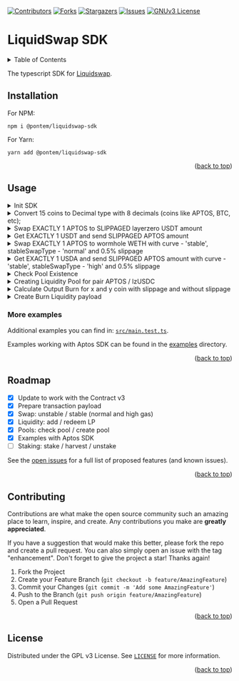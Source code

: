 <a name="readme-top"></a>

<!-- PROJECT SHIELDS -->
[![Contributors][contributors-shield]][contributors-url]
[![Forks][forks-shield]][forks-url]
[![Stargazers][stars-shield]][stars-url]
[![Issues][issues-shield]][issues-url]
[![GNUv3 License][license-shield]][license-url]

# LiquidSwap SDK

<!-- TABLE OF CONTENTS -->
<details>
  <summary>Table of Contents</summary>
  <ol>
    <li><a href="#installation">Installation</a></li>
    <li><a href="#usage">Usage</a></li>
    <li><a href="#roadmap">Roadmap</a></li>
    <li><a href="#contributing">Contributing</a></li>
    <li><a href="#license">License</a></li>
  </ol>
</details>

The typescript SDK for [Liquidswap](https://liquidswap.com).

## Installation

For NPM:

    npm i @pontem/liquidswap-sdk

For Yarn:

    yarn add @pontem/liquidswap-sdk

<p align="right">(<a href="#readme-top">back to top</a>)</p>

<!-- GETTING STARTED -->
## Usage

<details>
  <summary>Init SDK</summary>

  ```typescript
  import { SDK, convertValueToDecimal } from '@pontem/liquidswap-sdk';

  const sdk = new SDK({
    nodeUrl: 'https://fullnode.mainnet.aptoslabs.com/v1', // Node URL, required
    /**
      networkOptions is optional

      networkOptions: {
        nativeToken: '0x1::aptos_coin::AptosCoin', - Type of Native network token
        modules: {
          Scripts:
            '0x190d44266241744264b964a37b8f09863167a12d3e70cda39376cfb4e3561e12::scripts_v2',  - This module is used for Swap
          CoinInfo: '0x1::coin::CoinInfo', - Type of base CoinInfo module
          CoinStore: '0x1::coin::CoinStore', - Type of base CoinStore module
        },
      }
    */
  })
  ```
</details>

<details>
  <summary>Convert 15 coins to Decimal type with 8 decimals (coins like APTOS, BTC, etc);</summary>

  ```typescript
  // convertValueToDecimal return Decimal type;
  const decimalValue = convertValueToDecimal(15, 8); // 1500000000 (15 coin with 8 decimals)
  or
  const decimalValue2 = convertValueToDecimal('0.005', 8); // 500000 (0.005 coin with 8 decimals)
  ```
</details>

<details>
  <summary>Swap EXACTLY 1 APTOS to SLIPPAGED layerzero USDT amount</summary>

  ```typescript
  (async () => {
    // Get USDT amount
    try {
      const output = await sdk.Swap.calculateRates({
        fromToken: '0x1::aptos_coin::AptosCoin', // full 'from' token address
        toToken: '0xf22bede237a07e121b56d91a491eb7bcdfd1f5907926a9e58338f964a01b17fa::asset::USDT', // full 'to' token address layerzero USDT
        amount: 100000000, // 1 APTOS, or you can use convertValueToDecimal(1, 8)
        curveType: 'uncorrelated', // can be 'uncorrelated' or 'stable'
        interactiveToken: 'from', // which token is 'base' to calculate other token rate.
      })
      console.log(output) // '4304638' (4.304638 USDT)

      // Generate TX payload for swap 1 APTOS to maximum 4.304638 USDT
      // and minimum 4.283115 USDT (with slippage -0.5%)
      const txPayload = sdk.Swap.createSwapTransactionPayload({
        fromToken: '0x1::aptos_coin::AptosCoin',
        toToken: '0xf22bede237a07e121b56d91a491eb7bcdfd1f5907926a9e58338f964a01b17fa::asset::USDT', // layerzero USDT
        fromAmount: 100000000, // 1 APTOS, or you can use convertValueToDecimal(1, 8)
        toAmount: 4304638, // 4.304638 USDT, or you can use convertValueToDecimal(4.304638, 6)
        interactiveToken: 'from',
        slippage: 0.005, // 0.5% (1 - 100%, 0 - 0%)
        stableSwapType: 'high',
        curveType: 'uncorrelated',
      })
      console.log(txPayload);
    } catch(e) {
      console.log(e)
    }

    /**
     Output:
    {
        type: 'entry_function_payload',
        function: '0x190d44266241744264b964a37b8f09863167a12d3e70cda39376cfb4e3561e12::scripts_v2::swap',
        type_arguments: [
          '0x1::aptos_coin::AptosCoin',
          '0xae478ff7d83ed072dbc5e264250e67ef58f57c99d89b447efd8a0a2e8b2be76e::coin::T',
          '0x190d44266241744264b964a37b8f09863167a12d3e70cda39376cfb4e3561e12::curves::Uncorrelated'
        ],
        arguments: [ '100000000', '4283115' ]
      }

    */
  })()
  ```
</details>

<details>
  <summary>Get EXACTLY 1 USDT and send SLIPPAGED APTOS amount</summary>

  ```typescript
  (async () => {
    // Get APTOS amount
    try {
      const amount = await sdk.Swap.calculateRates({
        fromToken: '0x1::aptos_coin::AptosCoin',
        toToken: '0xf22bede237a07e121b56d91a491eb7bcdfd1f5907926a9e58338f964a01b17fa::asset::USDT',
        amount: 1000000, // 1 layerzero USDT
        interactiveToken: 'to',
        curveType: 'uncorrelated',
      })
      console.log(amount) // '23211815' ('0.23211815' APTOS)

      // Generate TX payload for get EXACTLY 1 USDT
      // and minimum send 0.23327874 (with slippage +0.5%)
      const txPayload = sdk.Swap.createSwapTransactionPayload({
        fromToken: '0x1::aptos_coin::AptosCoin',
        toToken: '0xf22bede237a07e121b56d91a491eb7bcdfd1f5907926a9e58338f964a01b17fa::asset::USDT',
        fromAmount: convertValueToDecimal(0.23211815, 8), // 0.23211815 APTOS,
        toAmount: convertValueToDecimal(1, 6), // 1 layerzero USDT,
        interactiveToken: 'to',
        slippage: 0.005, // 0.5% (1 - 100%, 0 - 0%)
        stableSwapType: 'hign',
        curveType: 'uncorrelated',
      })
      console.log(txPayload);
    } catch (e) {
      console.log(e);
    }

    /**
     Output:
    {
        type: 'entry_function_payload',
        function: '0x190d44266241744264b964a37b8f09863167a12d3e70cda39376cfb4e3561e12::scripts_v2::swap_into',
        type_arguments: [
          '0x1::aptos_coin::AptosCoin',
          '0xf22bede237a07e121b56d91a491eb7bcdfd1f5907926a9e58338f964a01b17fa::asset::USDT',
          '0x190d44266241744264b964a37b8f09863167a12d3e70cda39376cfb4e3561e12::curves::Uncorrelated'
        ],
        arguments: [ '23327874', '1000000' ]
      }
    */
  })()
  ```
</details>

<details>
  <summary>Swap EXACTLY 1 APTOS to wormhole WETH with curve - 'stable', stableSwapType - 'normal' and 0.5% slippage</summary>

  ```typescript
  (async () => {
    // Get WETH amount
    try {
      const amount = await sdk.Swap.calculateRates({
        fromToken: '0x1::aptos_coin::AptosCoin',
        toToken: '0xcc8a89c8dce9693d354449f1f73e60e14e347417854f029db5bc8e7454008abb::coin::T', // wormhole WETH (whWETH)
        amount: 100000000, // 1 APTOS
        interactiveToken: 'from',
        curveType: 'stable',
      })
      console.log(amount) // '175257' ('0.00175257' whWETH)

      // Generate TX payload to swap 1 APTOS to
      // and minimum send 0.00174381 (with slippage -0.5%)
      const txPayload = sdk.Swap.createSwapTransactionPayload({
        fromToken: '0x1::aptos_coin::AptosCoin',
        toToken: '0xf22bede237a07e121b56d91a491eb7bcdfd1f5907926a9e58338f964a01b17fa::asset::USDT',
        fromAmount: convertValueToDecimal(1, 8), // 1 Aptos
        toAmount: convertValueToDecimal(0.00175257, 8), // 0.00175257 whWETH,
        interactiveToken: 'from',
        slippage: 0.005, // 0.5% (1 - 100%, 0 - 0%)
        stableSwapType: 'normal',
        curveType: 'stable',
      })
      console.log(txPayload);
    } catch (e) {
      console.log(e);
    }

    /**
     Output:
    {
        type: 'entry_function_payload',
        function: '0x190d44266241744264b964a37b8f09863167a12d3e70cda39376cfb4e3561e12::scripts_v2::swap_unchecked',
        type_arguments: [
          '0x1::aptos_coin::AptosCoin',
          '0xcc8a89c8dce9693d354449f1f73e60e14e347417854f029db5bc8e7454008abb::coin::T',
          '0x190d44266241744264b964a37b8f09863167a12d3e70cda39376cfb4e3561e12::curves::Stable'
        ],
        arguments: [ '100000000', '174381' ]
      }
    */
  })()
  ```
</details>

<details>
  <summary>Get EXACTLY 1 USDA and send SLIPPAGED APTOS amount with curve - 'stable', stableSwapType - 'high' and 0.5% slippage</summary>

  ```typescript
  (async () => {
    // Get APTOS amount
    try {
      const amount = await sdk.Swap.calculateRates({
        fromToken: '0x1::aptos_coin::AptosCoin',
        toToken: '0x1000000fa32d122c18a6a31c009ce5e71674f22d06a581bb0a15575e6addadcc::usda::USDA', // USDA
        amount: 1000000, // 1 USDA
        interactiveToken: 'to',
        curveType: 'stable',
      })
      console.log(amount) // '12356861' ('0.12356861' APTOS)

      // Generate TX payload to swap 1 APTOS to
      // and minimum send 0.12418645 (with slippage +0.5%)
      const txPayload = sdk.Swap.createSwapTransactionPayload({
        fromToken: '0x1::aptos_coin::AptosCoin',
        toToken: '0x1000000fa32d122c18a6a31c009ce5e71674f22d06a581bb0a15575e6addadcc::usda::USDA',
        fromAmount: convertValueToDecimal(0.12356861, 8), // 0.12356861 APTOS
        toAmount: convertValueToDecimal(1, 6), // 1 USDA,
        interactiveToken: 'to',
        slippage: 0.005, // 0.5% (1 - 100%, 0 - 0%)
        stableSwapType: 'high',
        curveType: 'stable',
      })
      console.log(txPayload);
    } catch (e) {
      console.log(e);
    }

    /**
     Output:
    {
        type: 'entry_function_payload',
        function: '0x190d44266241744264b964a37b8f09863167a12d3e70cda39376cfb4e3561e12::scripts_v2::swap_into',
        type_arguments: [
          '0x1::aptos_coin::AptosCoin',
          '0x1000000fa32d122c18a6a31c009ce5e71674f22d06a581bb0a15575e6addadcc::usda::USDA',
          '0x190d44266241744264b964a37b8f09863167a12d3e70cda39376cfb4e3561e12::curves::Stable'
        ],
        arguments: [ '12418645', '1000000' ]
      }
    */
  })()
  ```
</details>

<details>
  <summary>Check Pool Existence</summary>

  ```typescript
  (async() => {
    const output = await sdk.Liquidity.checkPoolExistence({
      fromToken: "0x1::aptos_coin::AptosCoin",
      toToken: "0xf22bede237a07e121b56d91a491eb7bcdfd1f5907926a9e58338f964a01b17fa::asset::USDC",
      curveType: 'uncorrelated',
    });

    console.log(output); // true
  })
  ```
</details>

<details>
  <summary>Creating Liquidity Pool for pair APTOS / lzUSDC</summary>

  ```typescript
  (async () => {
    //get USDC amount
    const { rate, receiveLp } = await sdk.Liquidity.calculateRateAndMinReceivedLP({
      fromToken: TokensMapping.APTOS,
      toToken: TokensMapping.USDC,
      amount: 100000000, // 1 APTOS
      curveType: 'uncorrelated',
      interactiveToken: 'from',
      slippage: 0.005,
    });
    console.log(rate) // '4472498' ('4.472498' USDC)
    console.log(receiveLp) // '19703137' ('19.703137' Minimum Received LP)

    const payload = await sdk.Liquidity.createAddLiquidityPayload({
      fromToken: TokensMapping.APTOS,
      toToken: TokensMapping.USDC,
      fromAmount: 100000000, // 1 APTOS
      toAmount: 4472498, // '4.472498' USDC)
      interactiveToken: 'from',
      slippage: 0.005,
      stableSwapType: 'normal',
      curveType: 'uncorrelated',
    })

    console.log(payload);
    /**
     * {
        type: 'entry_function_payload',
        function: '0x190d44266241744264b964a37b8f09863167a12d3e70cda39376cfb4e3561e12::scripts_v2::add_liquidity',
        type_arguments: [
          "0xf22bede237a07e121b56d91a491eb7bcdfd1f5907926a9e58338f964a01b17fa::asset::USDC",
          "0x1::aptos_coin::AptosCoin",
          "0x190d44266241744264b964a37b8f09863167a12d3e70cda39376cfb4e3561e12::curves::Uncorrelated",
        ],
        arguments: ['100000000', '99500000', '4472498', '4450136'],
      }
    * */
  })
  ```
</details>

<details>
  <summary>Calculate Output Burn for x and y coin with slippage and without slippage</summary>

  ```typescript
  (async()=> {
    const output = await sdk.Liquidity.calculateOutputBurn({
      fromToken: "0x1::aptos_coin::AptosCoin",
      toToken: "0xf22bede237a07e121b56d91a491eb7bcdfd1f5907926a9e58338f964a01b17fa::asset::USDC",
      slippage: 0.005,
      curveType: 'uncorrelated',
      burnAmount: 100000,
    });

    console.log(output);
    /**
     * {
     *   x: '504061',
         y: '22430',
        withoutSlippage: {
          x: '506594',
          y: '22543'
        }
      }
    * */
  })
  ```
</details>

<details>
  <summary>Create Burn Liquidity payload</summary>

  ```typescript
  (async() => {
    const output = await sdk.Liquidity.createBurnLiquidityPayload({
      fromToken: "0x1::aptos_coin::AptosCoin",
      toToken: "0xf22bede237a07e121b56d91a491eb7bcdfd1f5907926a9e58338f964a01b17fa::asset::USDC",
      slippage: 0.005,
      curveType: 'uncorrelated',
      burnAmount: 100000,
    });

    console.log(output);

    /**
     *
     {
       type: 'entry_function_payload',
      function: '0x190d44266241744264b964a37b8f09863167a12d3e70cda39376cfb4e3561e12::scripts_v2::remove_liquidity',
      type_arguments: [
        '0xf22bede237a07e121b56d91a491eb7bcdfd1f5907926a9e58338f964a01b17fa::asset::USDC',
        '0x1::aptos_coin::AptosCoin',
        '0x190d44266241744264b964a37b8f09863167a12d3e70cda39376cfb4e3561e12::curves::Uncorrelated'
      ],
      arguments: [ '100000', '22411', '504489' ]
    }
    * */
  })
  ```
</details>

### More examples

Additional examples you can find in: [`src/main.test.ts`](src/main.test.ts).

Examples working with Aptos SDK can be found in the [examples](examples) directory.

<p align="right">(<a href="#readme-top">back to top</a>)</p>

<!-- ROADMAP -->
## Roadmap

- [x] Update to work with the Contract v3
- [x] Prepare transaction payload
- [x] Swap: unstable / stable (normal and high gas)
- [x] Liquidity: add / redeem LP
- [x] Pools: check pool / create pool
- [x] Examples with Aptos SDK
- [ ] Staking: stake / harvest / unstake

See the [open issues](https://github.com/pontem-network/liquidswap-sdk/issues) for a full list of proposed features (and known issues).

<p align="right">(<a href="#readme-top">back to top</a>)</p>


<!-- CONTRIBUTING -->
## Contributing

Contributions are what make the open source community such an amazing place to learn, inspire, and create. Any contributions you make are **greatly appreciated**.

If you have a suggestion that would make this better, please fork the repo and create a pull request. You can also simply open an issue with the tag "enhancement".
Don't forget to give the project a star! Thanks again!

1. Fork the Project
2. Create your Feature Branch (`git checkout -b feature/AmazingFeature`)
3. Commit your Changes (`git commit -m 'Add some AmazingFeature'`)
4. Push to the Branch (`git push origin feature/AmazingFeature`)
5. Open a Pull Request

<p align="right">(<a href="#readme-top">back to top</a>)</p>


<!-- LICENSE -->
## License

Distributed under the GPL v3 License. See [`LICENSE`](LICENSE) for more information.

<p align="right">(<a href="#readme-top">back to top</a>)</p>


<!-- MARKDOWN LINKS & IMAGES -->
<!-- https://www.markdownguide.org/basic-syntax/#reference-style-links -->
[contributors-shield]: https://img.shields.io/github/contributors/pontem-network/liquidswap-sdk.svg?style=for-the-badge
[contributors-url]: https://github.com/pontem-network/liquidswap-sdk/graphs/contributors
[forks-shield]: https://img.shields.io/github/forks/pontem-network/liquidswap-sdk.svg?style=for-the-badge
[forks-url]: https://github.com/pontem-network/liquidswap-sdk/network/members
[stars-shield]: https://img.shields.io/github/stars/pontem-network/liquidswap-sdk.svg?style=for-the-badge
[stars-url]: https://github.com/pontem-network/liquidswap-sdk/stargazers
[issues-shield]: https://img.shields.io/github/issues/pontem-network/liquidswap-sdk.svg?style=for-the-badge
[issues-url]: https://github.com/pontem-network/liquidswap-sdk/issues
[license-shield]: https://img.shields.io/github/license/pontem-network/liquidswap-sdk.svg?style=for-the-badge
[license-url]: https://github.com/pontem-network/liquidswap-sdk/blob/master/LICENSE
